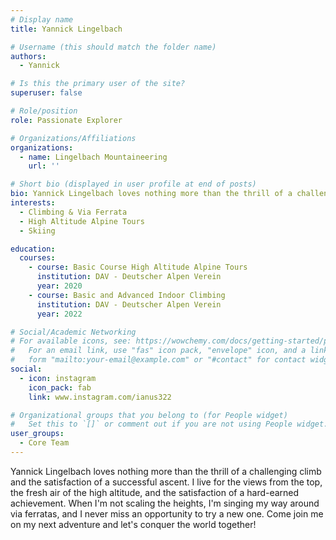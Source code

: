 ```yaml
---
# Display name
title: Yannick Lingelbach

# Username (this should match the folder name)
authors:
  - Yannick

# Is this the primary user of the site?
superuser: false

# Role/position
role: Passionate Explorer

# Organizations/Affiliations
organizations:
  - name: Lingelbach Mountaineering
    url: ''

# Short bio (displayed in user profile at end of posts)
bio: Yannick Lingelbach loves nothing more than the thrill of a challenging climb and the satisfaction of a successful ascent. I live for the views from the top, the fresh air of the high altitude, and the satisfaction of a hard-earned achievement. When I'm not scaling the heights, I'm singing my way around via ferratas, and I never miss an opportunity to try a new one. Come join me on my next adventure and let's conquer the world together!
interests:
  - Climbing & Via Ferrata
  - High Altitude Alpine Tours
  - Skiing

education:
  courses:
    - course: Basic Course High Altitude Alpine Tours
      institution: DAV - Deutscher Alpen Verein
      year: 2020
    - course: Basic and Advanced Indoor Climbing 
      institution: DAV - Deutscher Alpen Verein
      year: 2022

# Social/Academic Networking
# For available icons, see: https://wowchemy.com/docs/getting-started/page-builder/#icons
#   For an email link, use "fas" icon pack, "envelope" icon, and a link in the
#   form "mailto:your-email@example.com" or "#contact" for contact widget.
social:
  - icon: instagram
    icon_pack: fab
    link: www.instagram.com/ianus322

# Organizational groups that you belong to (for People widget)
#   Set this to `[]` or comment out if you are not using People widget.
user_groups:
  - Core Team
---
```


Yannick Lingelbach loves nothing more than the thrill of a challenging climb and the satisfaction of a successful ascent. I live for the views from the top, the fresh air of the high altitude, and the satisfaction of a hard-earned achievement. When I'm not scaling the heights, I'm singing my way around via ferratas, and I never miss an opportunity to try a new one. Come join me on my next adventure and let's conquer the world together!
